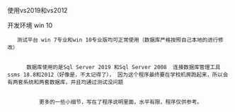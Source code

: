 使用vs2019和vs2012
   
   开发环境 win 10
   
   
       测试平台 win 7专业和win 10专业版均可正常使用（数据库严格按照自己本地的进行修改）
   
   
          数据库使用的是Sql Server 2019 和Sql Server 2008  连接数据库管理工具 ssms 18.8和2012（好像是，不太记得了）， 因为这个程序最终要在学校机房跑起来，所以会有两套系统和两套数据库，并且均通过测试没问题
   
   
              更多的一些小细节，写在了程序说明里面，水平有限，程序仅供参考。 
